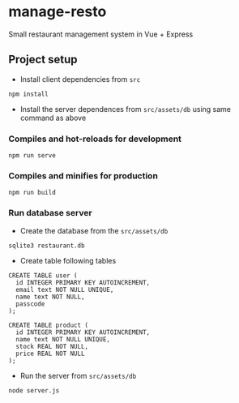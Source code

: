 # manage-resto
Small restaurant management system in Vue + Express

## Project setup
* Install client dependencies from `src`
```
npm install
```
* Install the server dependences from `src/assets/db` using same command as above

### Compiles and hot-reloads for development
```
npm run serve
```

### Compiles and minifies for production
```
npm run build
```

### Run database server

* Create the database from the `src/assets/db`
```
sqlite3 restaurant.db
```

* Create table following tables
```
CREATE TABLE user (
  id INTEGER PRIMARY KEY AUTOINCREMENT,
  email text NOT NULL UNIQUE,
  name text NOT NULL,
  passcode
);

CREATE TABLE product (
  id INTEGER PRIMARY KEY AUTOINCREMENT,
  name text NOT NULL UNIQUE,
  stock REAL NOT NULL,
  price REAL NOT NULL
);

```
* Run the server from `src/assets/db`
```
node server.js
```
